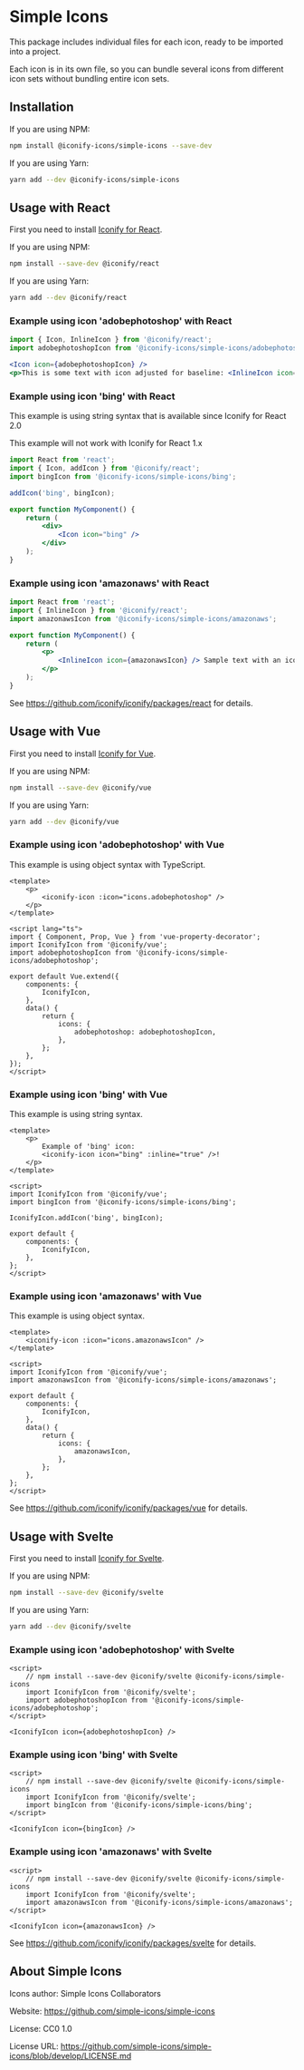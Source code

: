 # Simple Icons

This package includes individual files for each icon, ready to be imported into a project.

Each icon is in its own file, so you can bundle several icons from different icon sets without bundling entire icon sets.

## Installation

If you are using NPM:

```bash
npm install @iconify-icons/simple-icons --save-dev
```

If you are using Yarn:

```bash
yarn add --dev @iconify-icons/simple-icons
```

## Usage with React

First you need to install [Iconify for React](https://github.com/iconify/iconify/packages/react).

If you are using NPM:

```bash
npm install --save-dev @iconify/react
```

If you are using Yarn:

```bash
yarn add --dev @iconify/react
```

### Example using icon 'adobephotoshop' with React

```js
import { Icon, InlineIcon } from '@iconify/react';
import adobephotoshopIcon from '@iconify-icons/simple-icons/adobephotoshop';
```

```jsx
<Icon icon={adobephotoshopIcon} />
<p>This is some text with icon adjusted for baseline: <InlineIcon icon={adobephotoshopIcon} /></p>
```

### Example using icon 'bing' with React

This example is using string syntax that is available since Iconify for React 2.0

This example will not work with Iconify for React 1.x

```jsx
import React from 'react';
import { Icon, addIcon } from '@iconify/react';
import bingIcon from '@iconify-icons/simple-icons/bing';

addIcon('bing', bingIcon);

export function MyComponent() {
	return (
		<div>
			<Icon icon="bing" />
		</div>
	);
}
```

### Example using icon 'amazonaws' with React

```jsx
import React from 'react';
import { InlineIcon } from '@iconify/react';
import amazonawsIcon from '@iconify-icons/simple-icons/amazonaws';

export function MyComponent() {
	return (
		<p>
			<InlineIcon icon={amazonawsIcon} /> Sample text with an icon.
		</p>
	);
}
```

See https://github.com/iconify/iconify/packages/react for details.

## Usage with Vue

First you need to install [Iconify for Vue](https://github.com/iconify/iconify/packages/vue).

If you are using NPM:

```bash
npm install --save-dev @iconify/vue
```

If you are using Yarn:

```bash
yarn add --dev @iconify/vue
```

### Example using icon 'adobephotoshop' with Vue

This example is using object syntax with TypeScript.

```vue
<template>
	<p>
		<iconify-icon :icon="icons.adobephotoshop" />
	</p>
</template>

<script lang="ts">
import { Component, Prop, Vue } from 'vue-property-decorator';
import IconifyIcon from '@iconify/vue';
import adobephotoshopIcon from '@iconify-icons/simple-icons/adobephotoshop';

export default Vue.extend({
	components: {
		IconifyIcon,
	},
	data() {
		return {
			icons: {
				adobephotoshop: adobephotoshopIcon,
			},
		};
	},
});
</script>
```

### Example using icon 'bing' with Vue

This example is using string syntax.

```vue
<template>
	<p>
		Example of 'bing' icon:
		<iconify-icon icon="bing" :inline="true" />!
	</p>
</template>

<script>
import IconifyIcon from '@iconify/vue';
import bingIcon from '@iconify-icons/simple-icons/bing';

IconifyIcon.addIcon('bing', bingIcon);

export default {
	components: {
		IconifyIcon,
	},
};
</script>
```

### Example using icon 'amazonaws' with Vue

This example is using object syntax.

```vue
<template>
	<iconify-icon :icon="icons.amazonawsIcon" />
</template>

<script>
import IconifyIcon from '@iconify/vue';
import amazonawsIcon from '@iconify-icons/simple-icons/amazonaws';

export default {
	components: {
		IconifyIcon,
	},
	data() {
		return {
			icons: {
				amazonawsIcon,
			},
		};
	},
};
</script>
```

See https://github.com/iconify/iconify/packages/vue for details.

## Usage with Svelte

First you need to install [Iconify for Svelte](https://github.com/iconify/iconify/packages/svelte).

If you are using NPM:

```bash
npm install --save-dev @iconify/svelte
```

If you are using Yarn:

```bash
yarn add --dev @iconify/svelte
```

### Example using icon 'adobephotoshop' with Svelte

```svelte
<script>
    // npm install --save-dev @iconify/svelte @iconify-icons/simple-icons
    import IconifyIcon from '@iconify/svelte';
    import adobephotoshopIcon from '@iconify-icons/simple-icons/adobephotoshop';
</script>

<IconifyIcon icon={adobephotoshopIcon} />
```

### Example using icon 'bing' with Svelte

```svelte
<script>
    // npm install --save-dev @iconify/svelte @iconify-icons/simple-icons
    import IconifyIcon from '@iconify/svelte';
    import bingIcon from '@iconify-icons/simple-icons/bing';
</script>

<IconifyIcon icon={bingIcon} />
```

### Example using icon 'amazonaws' with Svelte

```svelte
<script>
    // npm install --save-dev @iconify/svelte @iconify-icons/simple-icons
    import IconifyIcon from '@iconify/svelte';
    import amazonawsIcon from '@iconify-icons/simple-icons/amazonaws';
</script>

<IconifyIcon icon={amazonawsIcon} />
```

See https://github.com/iconify/iconify/packages/svelte for details.

## About Simple Icons

Icons author: Simple Icons Collaborators

Website: https://github.com/simple-icons/simple-icons

License: CC0 1.0

License URL: https://github.com/simple-icons/simple-icons/blob/develop/LICENSE.md
